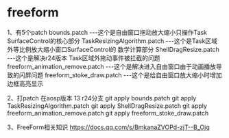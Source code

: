 # freeform
1、有5个patch
bounds.patch    ---这个是自由窗口拖动放大缩小只操作Task SurfaceControl的核心部分
TaskResizingAlgorithm.patch  ---这个是Task区域外等比例放大缩小窗口SurfaceControl的 数学计算部分
ShellDragResize.patch  ---这个是解决r24版本 Task区域外拖动事件被拦截的问题
freeform_animation_remove.patch  ---这个是解决进入自由窗口由于动画播放导致的闪屏问题
freeform_stoke_draw.patch    ---这个是给自由窗口放大缩小时增加边框高亮显示

2、打patch 在aosp版本 13 r24分支
git apply bounds.patch
git apply TaskResizingAlgorithm.patch
git apply ShellDragResize.patch
git apply freeform_animation_remove.patch
git apply freeform_stoke_draw.patch

3、FreeForm相关知识
https://docs.qq.com/s/BmkanaZVOPd-zjT--B_Ojq

